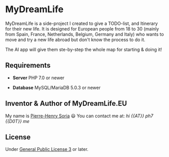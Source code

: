 # MyDreamLife

MyDreamLife is a side-project I created to give a TODO-list, and Itinerary for their new life. It is designed for European people from 18 to 30 (mainly from Spain, France, Netherlands, Belgium, Germany and Italy) who wants to move and try a new life abroad but don't know the process to do it.

The AI app will give them ste-by-step the whole map for starting & doing it!


## Requirements

* **Server** PHP 7.0 or newer

* **Database** MySQL/MariaDB 5.0.3 or newer


## Inventor & Author of MyDreamLife.EU

My name is [Pierre-Henry Soria](http://ph7.me) :smiley:
You can contact me at: *hi {{AT}} ph7 {{D0T}} me*


## License

Under [General Public License 3](http://www.gnu.org/licenses/gpl.html) or later.